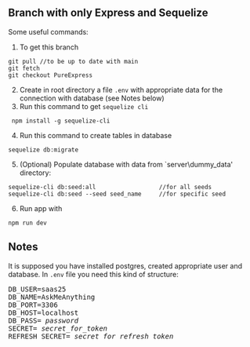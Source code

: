 ## Branch with only Express and Sequelize
Some useful commands:
1. To get this branch
```
git pull //to be up to date with main
git fetch 
git checkout PureExpress
```
2. Create in root directory a file `.env` with appropriate data for the connection with database (see Notes below)
3. Run this command to get `sequelize cli`
```
 npm install -g sequelize-cli
 ```
 4. Run this command to create tables in database
 ```
 sequelize db:migrate
 ```
 5. (Optional) Populate database with data from `server\dummy_data' directory:
 ```
 sequelize-cli db:seed:all                  //for all seeds
 sequelize-cli db:seed --seed seed_name     //for specific seed
 ```
 6. Run app with
 ```
 npm run dev
 ```
 ## Notes
 It is supposed you have installed postgres, created appropriate user and database.
In `.env` file you need this kind of structure:
<pre>
DB_USER=saas25
DB_NAME=AskMeAnything
DB_PORT=3306
DB_HOST=localhost
DB_PASS= <i>password</i>
SECRET= <i>secret_for_token</i>
REFRESH_SECRET= <i>secret_for_refresh_token</i>
</pre>

